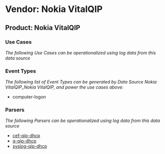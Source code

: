 Vendor: Nokia VitalQIP
======================
Product: Nokia VitalQIP
-----------------------

### Use Cases

_The following Use Cases can be operationalized using log data from this data source_



### Event Types

_The following list of Event Types can be generated by Data Source Nokia VitalQIP_Nokia VitalQIP, and power the use cases above:_

- computer-logon


### Parsers

_The following Parsers can be operationalized using log data from this data source_

* [cef-qip-dhcp](../Parsers/parserContent_cef-qip-dhcp.md)
* [q-qip-dhcp](../Parsers/parserContent_q-qip-dhcp.md)
* [syslog-qip-dhcp](../Parsers/parserContent_syslog-qip-dhcp.md)
